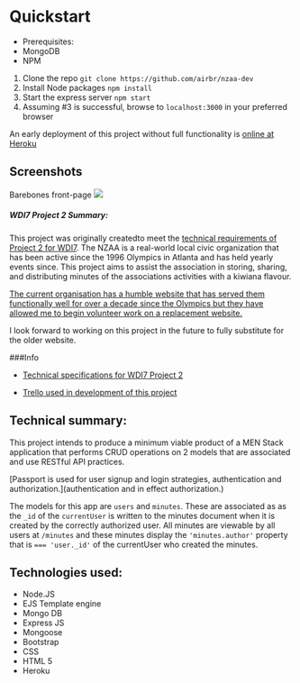 
# Quickstart

* Prerequisites:
 * MongoDB
 * NPM

1. Clone the repo `git clone https://github.com/airbr/nzaa-dev`
2. Install Node packages `npm install`
3. Start the express server `npm start`
4. Assuming #3 is successful, browse to `localhost:3000` in your preferred browser

An early deployment of this project without full functionality is [online at Heroku](https://secure-waters-81035.herokuapp.com/) 

## Screenshots

Barebones front-page
![](https://i.imgur.com/uyvHVnt.png)


##### WDI7 Project 2 Summary:

This project was originally createdto meet the [technical requirements of Project 2 for WDI7](https://github.com/ATL-WDI-Curriculum/projects/blob/master/project2.md). The NZAA is a real-world local civic organization that has been active since the 1996 Olympics in Atlanta and has held yearly events since. This project aims to assist the association in storing, sharing, and distributing minutes of the associations activities with a kiwiana flavour.

[The current organisation has a humble website that has served them functionally well for over a decade since the Olympics but they have allowed me to begin volunteer work on a replacement website.](http://www.atlantanz.org/)

I look forward to working on this project in the future to fully substitute for the older website.

###Info

* [Technical specifications for WDI7 Project 2](https://github.com/ATL-WDI-Curriculum/projects/blob/master/project2.md)

* [Trello used in development of this project](https://trello.com/b/VjQBkaa1/project-2-ronr)

Technical summary:
--

This project intends to produce a minimum viable product of a MEN Stack application that performs CRUD operations on 2 models that are associated and use RESTful API practices.

[Passport is used for user signup and login strategies, authentication and authorization.](authentication and in effect authorization.)

The models for this app are `users` and `minutes`. These are associated as as the `_id` of the `currentUser` is written to the minutes document when it is created by the correctly authorized user. All minutes are viewable by all users at  `/minutes` and these minutes display the `'minutes.author'` property that is `=== 'user._id'` of the currentUser who created the minutes. 

Technologies used:
--
* Node.JS
 * EJS Template engine 
* Mongo DB
* Express JS
* Mongoose
* Bootstrap
* CSS
* HTML 5
* Heroku

